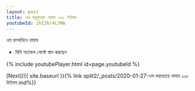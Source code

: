 ```yaml
---
layout: post
title: ওম মধুসূদনায় নামায ১০৮ টাইমস
youtubeId: ihI2kr4LYNk
---
```

 
 
 ওম চান্দানিনে নামায  
 
 -  যিনি স্যান্ডেল পেস্টে স্নান করছেন 
 
  
 
  
 
 
 
 
 
 


{% include youtubePlayer.html id=page.youtubeId %}
 
[Next]({{ site.baseurl }}{% link  split2/_posts/2020-01-27-ওম মহাধ্যায়ে নামায ১০৮ টাইমস.md%})
 
